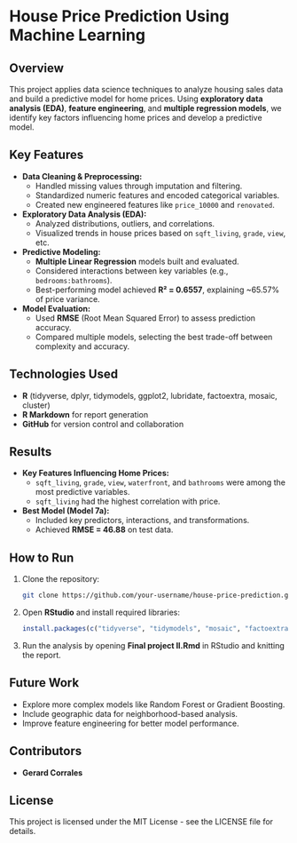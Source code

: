 # House Price Prediction Using Machine Learning

## Overview
This project applies data science techniques to analyze housing sales data and build a predictive model for home prices. Using **exploratory data analysis (EDA)**, **feature engineering**, and **multiple regression models**, we identify key factors influencing home prices and develop a predictive model.

## Key Features
- **Data Cleaning & Preprocessing:**
  - Handled missing values through imputation and filtering.
  - Standardized numeric features and encoded categorical variables.
  - Created new engineered features like `price_10000` and `renovated`.
- **Exploratory Data Analysis (EDA):**
  - Analyzed distributions, outliers, and correlations.
  - Visualized trends in house prices based on `sqft_living`, `grade`, `view`, etc.
- **Predictive Modeling:**
  - **Multiple Linear Regression** models built and evaluated.
  - Considered interactions between key variables (e.g., `bedrooms:bathrooms`).
  - Best-performing model achieved **R² = 0.6557**, explaining ~65.57% of price variance.
- **Model Evaluation:**
  - Used **RMSE** (Root Mean Squared Error) to assess prediction accuracy.
  - Compared multiple models, selecting the best trade-off between complexity and accuracy.

## Technologies Used
- **R** (tidyverse, dplyr, tidymodels, ggplot2, lubridate, factoextra, mosaic, cluster)
- **R Markdown** for report generation
- **GitHub** for version control and collaboration

## Results
- **Key Features Influencing Home Prices:**
  - `sqft_living`, `grade`, `view`, `waterfront`, and `bathrooms` were among the most predictive variables.
  - `sqft_living` had the highest correlation with price.
- **Best Model (Model 7a):**
  - Included key predictors, interactions, and transformations.
  - Achieved **RMSE = 46.88** on test data.

## How to Run
1. Clone the repository:
   ```bash
   git clone https://github.com/your-username/house-price-prediction.git
   ```
2. Open **RStudio** and install required libraries:
   ```r
   install.packages(c("tidyverse", "tidymodels", "mosaic", "factoextra", "lubridate", "cluster"))
   ```
3. Run the analysis by opening **Final project II.Rmd** in RStudio and knitting the report.

## Future Work
- Explore more complex models like Random Forest or Gradient Boosting.
- Include geographic data for neighborhood-based analysis.
- Improve feature engineering for better model performance.

## Contributors
- **Gerard Corrales**

## License
This project is licensed under the MIT License - see the LICENSE file for details.
